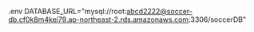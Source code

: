 .env
DATABASE_URL="mysql://root:abcd2222@soccer-db.cf0k8m4kei79.ap-northeast-2.rds.amazonaws.com:3306/soccerDB"
